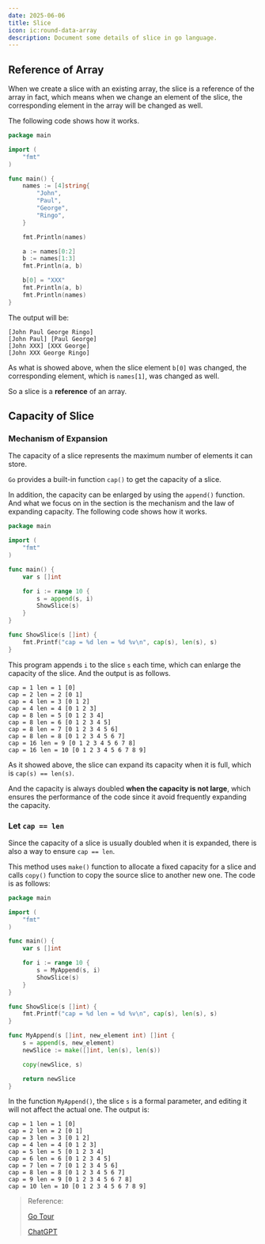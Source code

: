 ```yaml
---
date: 2025-06-06
title: Slice
icon: ic:round-data-array
description: Document some details of slice in go language.
---
```


## Reference of Array

When we create a slice with an existing array, the slice is a reference of the array in fact, which means when we change an element of the slice, the corresponding element in the array will be changed as well.

The following code shows how it works.

```go
package main

import (
	"fmt"
)

func main() {
	names := [4]string{
		"John",
		"Paul",
		"George",
		"Ringo",
	}

	fmt.Println(names)

	a := names[0:2]
	b := names[1:3]
	fmt.Println(a, b)

	b[0] = "XXX"
	fmt.Println(a, b)
	fmt.Println(names)
}

```

The output will be:

```text
[John Paul George Ringo]
[John Paul] [Paul George]
[John XXX] [XXX George]
[John XXX George Ringo]
```

As what is showed above, when the slice element `b[0]` was changed, the corresponding element, which is `names[1]`, was changed as well.

So a slice is a **reference** of an array.

## Capacity of Slice

### Mechanism of Expansion

The capacity of a slice represents the maximum number of elements it can store.

`Go` provides a built-in function `cap()` to get the capacity of a slice.

In addition, the capacity can be enlarged by using the `append()` function. And what we focus on in the section is the mechanism and the law of expanding capacity. The following code shows how it works.

```go
package main

import (
	"fmt"
)

func main() {
	var s []int

	for i := range 10 {
		s = append(s, i)
		ShowSlice(s)
	}
}

func ShowSlice(s []int) {
	fmt.Printf("cap = %d len = %d %v\n", cap(s), len(s), s)
}
```

This program appends `i` to the slice `s` each time, which can enlarge the capacity of the slice. And the output is as follows.

```text
cap = 1 len = 1 [0]
cap = 2 len = 2 [0 1]
cap = 4 len = 3 [0 1 2]
cap = 4 len = 4 [0 1 2 3]
cap = 8 len = 5 [0 1 2 3 4]
cap = 8 len = 6 [0 1 2 3 4 5]
cap = 8 len = 7 [0 1 2 3 4 5 6]
cap = 8 len = 8 [0 1 2 3 4 5 6 7]
cap = 16 len = 9 [0 1 2 3 4 5 6 7 8]
cap = 16 len = 10 [0 1 2 3 4 5 6 7 8 9]
```

As it showed above, the slice can expand its capacity when it is full, which is `cap(s) == len(s)`.

And the capacity is always doubled **when the capacity is not large**, which ensures the performance of the code since it avoid frequently expanding the capacity.

### Let `cap == len`

Since the capacity of a slice is usually doubled when it is expanded, there is also a way to ensure `cap == len`.

This method uses `make()` function to allocate a fixed capacity for a slice and calls `copy()` function to copy the source slice to another new one. The code is as follows:

```go
package main

import (
	"fmt"
)

func main() {
	var s []int

	for i := range 10 {
		s = MyAppend(s, i)
		ShowSlice(s)
	}
}

func ShowSlice(s []int) {
	fmt.Printf("cap = %d len = %d %v\n", cap(s), len(s), s)
}

func MyAppend(s []int, new_element int) []int {
	s = append(s, new_element)
	newSlice := make([]int, len(s), len(s))

	copy(newSlice, s)

	return newSlice
}
```

In the function `MyAppend()`, the slice `s` is a formal parameter, and editing it will not affect the actual one. The output is:

```text
cap = 1 len = 1 [0]
cap = 2 len = 2 [0 1]
cap = 3 len = 3 [0 1 2]
cap = 4 len = 4 [0 1 2 3]
cap = 5 len = 5 [0 1 2 3 4]
cap = 6 len = 6 [0 1 2 3 4 5]
cap = 7 len = 7 [0 1 2 3 4 5 6]
cap = 8 len = 8 [0 1 2 3 4 5 6 7]
cap = 9 len = 9 [0 1 2 3 4 5 6 7 8]
cap = 10 len = 10 [0 1 2 3 4 5 6 7 8 9]
```

> Reference:
>
> [Go Tour](https://go.dev/tour/moretypes/8)
>
> [ChatGPT](https://chatgpt.com)